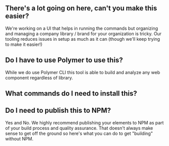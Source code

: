 <h2>There's a lot going on here, can't you make this easier?</h2>
<p>We're working on a UI that helps in running the commands but organizing and managing a company library / brand for your organization is tricky. Our tooling reduces issues in setup as much as it can (though we'll keep trying to make it easier!)</p>
<h2>Do I have to use Polymer to use this?</h2>
<p>While we do use Polymer CLI this tool is able to build and analyze any web component regardless of library.</p>
<h2>What commands do I need to install this?</h2>
<code-sample copy-clipboard-button="copy-clipboard-button" style="width: 50%;">  <template preserve-content="preserve-content">yarn global add @wcfactory/cli
yarn global add polymer-cli
yarn global add lerna</template>
</code-sample>
<h2>Do I need to publish this to NPM?</h2>
<p>Yes and No. We highly recommend publishing your elements to NPM as part of your build process and quality assurance. That doesn't always make sense to get off the ground so here's what you can do to get "building" without NPM.</p>
<code-sample style="width: 100%;">  <template preserve-content="preserve-content"># assuming your factory name is ourelements
# also assuming you have your company installed in ~/Documents/company
wcf build
# answer the prompts, assuming name of the build is mybuild
# this will fail but it's ok
cd ~/Documents/company/builds/mybuild
ln -s ../../factories/ourelements/node_modules/
polymer build
# Now you'll have the buidl satisfied without publishing to NPM</template>
</code-sample>
